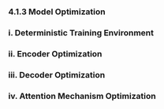 ### 4.1.3 Model Optimization

### i. Deterministic Training Environment

### ii. Encoder Optimization

### iii. Decoder Optimization

### iv. Attention Mechanism Optimization
